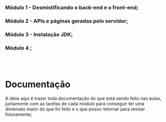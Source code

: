<h3>Módulo 1 - Desmistificando o back-end e o front-end; </h3>
<h3>Módulo 2 - APIs e páginas geradas pelo servidor; </h3>
<h3>Módulo 3 - Instalação JDK; </h3>
<h3>Módulo 4 ; </h3>







<br> <br>
<h1> Documentação </h1>
<p> A ideia aqui é trazer toda documentação do que está sendo feito nas aulas, juntamente com as tarefas de cada módulo para conseguir ter uma dimensão maior do que foi feito e o que posso retornar para revisar futuramente; </p> 




